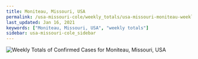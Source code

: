 ```yaml
---
title: Moniteau, Missouri, USA
permalink: /usa-missouri-cole/weekly_totals/usa-missouri-moniteau-weekly_totals.html
last_updated: Jan 16, 2021
keywords: ["Moniteau, Missouri, USA", "weekly totals"]
sidebar: usa-missouri-cole_sidebar
---
```


![Weekly Totals of Confirmed Cases for Moniteau, Missouri, USA](/covid_tracker/images/graphs/usa-missouri-moniteau-weekly_totals_graph.png)

